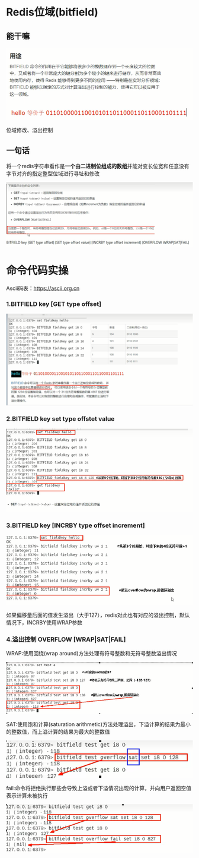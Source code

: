 # Redis位域(bitfield)

## 能干嘛

![](images/102.bitfield能干嘛.jpg)

位域修改、溢出控制

## 一句话

将一个redis字符串看作是**一个由二进制位组成的数组**并能对变长位宽和任意没有字节对齐的指定整型位域进行寻址和修改

![](images/103.bitfield基本语法.jpg)

# 命令代码实操

Ascii码表：https://ascii.org.cn

### 1.BITFIELD key [GET type offset]

![](images/104.bitfield-get.jpg)

### 2.BITFIELD key set type offstet value

![](images/105.bitfield-set.jpg)

### 3.BITFIELD key [INCRBY type offset increment]

![](images/106.bitfield-incrby.jpg)

如果偏移量后面的值发生溢出（大于127），redis对此也有对应的溢出控制，默认情况下，INCRBY使用WRAP参数

### 4.溢出控制 OVERFLOW [WRAP|SAT|FAIL]

WRAP:使用回绕(wrap around)方法处理有符号整数和无符号整数溢出情况

![](images/107.溢出策略warp.jpg)

SAT:使用饱和计算(saturation arithmetic)方法处理溢出，下溢计算的结果为最小的整数值，而上溢计算的结果为最大的整数值

![](images/108.溢出策略sat.jpg)

fail:命令将拒绝执行那些会导致上溢或者下溢情况出现的计算，并向用户返回空值表示计算未被执行

![](images/109.溢出策略fail.jpg)




